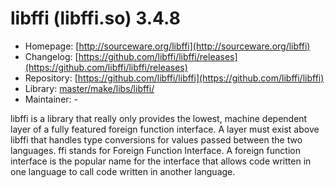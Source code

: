 # libffi (libffi.so) 3.4.8
 - Homepage: [http://sourceware.org/libffi](http://sourceware.org/libffi)
 - Changelog: [https://github.com/libffi/libffi/releases](https://github.com/libffi/libffi/releases)
 - Repository: [https://github.com/libffi/libffi](https://github.com/libffi/libffi)
 - Library: [master/make/libs/libffi/](https://github.com/Freetz-NG/freetz-ng/tree/master/make/libs/libffi/)
 - Maintainer: -

libffi is a library that really only provides the lowest, machine dependent layer of a fully featured foreign function interface. A layer must exist above libffi that handles type conversions for values passed between the two languages. ffi stands for Foreign Function Interface. A foreign function interface is the popular name for the interface that allows code written in one language to call code written in another language.
